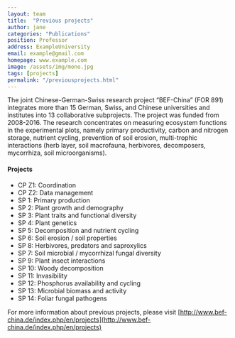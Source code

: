 ```yaml
---
layout: team
title:  "Previous projects"
author: jane
categories: "Publications"
position: Professor
address: ExampleUniversity
email: example@gmail.com
homepage: www.example.com
image: /assets/img/mono.jpg
tags: [projects]
permalink: "/previousprojects.html"
---
```


The joint Chinese-German-Swiss research project “BEF-China” (FOR 891) integrates more than 15 German, Swiss, and Chinese universities and institutes into 13 collaborative subprojects. The project was funded from 2008-2016.
The research concentrates on measuring ecosystem functions in the experimental plots, namely primary productivity, carbon and nitrogen storage, nutrient cycling, prevention of soil erosion, multi-trophic interactions (herb layer, soil macrofauna, herbivores, decomposers, mycorrhiza, soil microorganisms).

#### Projects

- CP Z1: Coordination
- CP Z2: Data management
- SP 1: Primary production
- SP 2: Plant growth and demography
- SP 3: Plant traits and functional diversity
- SP 4: Plant genetics
- SP 5: Decomposition and nutrient cycling
- SP 6: Soil erosion / soil properties
- SP 8: Herbivores, predators and saproxylics
- SP 7: Soil microbial / mycorrhizal fungal diversity
- SP 9: Plant insect interactions
- SP 10: Woody decomposition
- SP 11: Invasibility
- SP 12: Phosphorus availability and cycling
- SP 13: Microbial biomass and activity
- SP 14: Foliar fungal pathogens

For more information about previous projects, please visit [http://www.bef-china.de/index.php/en/projects](http://www.bef-china.de/index.php/en/projects)
